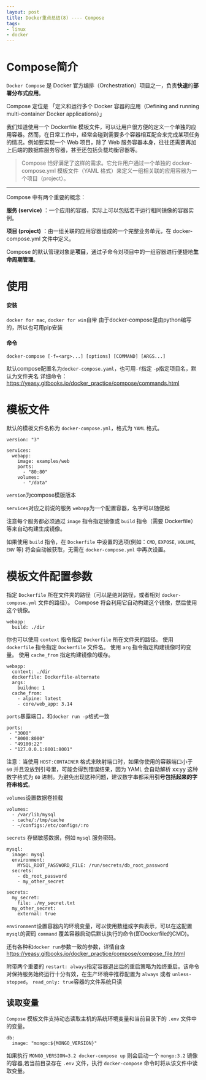 ```yaml
---
layout: post
title: Docker重点总结(8) ---- Compose
tags:
- linux
- docker
---
```


# Compose简介
`Docker Compose` 是 Docker 官方编排（Orchestration）项目之一，负责**快速**的**部署分布式应用**。

Compose 定位是 「定义和运行多个 Docker 容器的应用（Defining and running multi-container Docker applications）」

我们知道使用一个 Dockerfile 模板文件，可以让用户很方便的定义一个单独的应用容器。然而，在日常工作中，经常会碰到需要多个容器相互配合来完成某项任务的情况。例如要实现一个 Web 项目，除了 Web 服务容器本身，往往还需要再加上后端的数据库服务容器，甚至还包括负载均衡容器等。

> Compose 恰好满足了这样的需求。它允许用户通过一个单独的 docker-compose.yml 模板文件（YAML 格式）来定义一组相关联的应用容器为一个项目（project）。

***
Compose 中有两个重要的概念：

**服务 (service)** ：一个应用的容器，实际上可以包括若干运行相同镜像的容器实例。

**项目 (project)** ：由一组关联的应用容器组成的一个完整业务单元，在 docker-compose.yml 文件中定义。

Compose 的默认管理对象是**项目**，通过子命令对项目中的一组容器进行便捷地**生命周期管理**。

# 使用
#### 安装
`docker for mac`, `docker for win`自带
由于docker-compose是由python编写的，所以也可用pip安装

#### 命令
```shell
docker-compose [-f=<arg>...] [options] [COMMAND] [ARGS...]
```
默认compose配置名为`docker-compose.yaml`，也可用`-f`指定
`-p`指定项目名，默认为文件夹名
详细命令：
https://yeasy.gitbooks.io/docker_practice/compose/commands.html

# 模板文件
默认的模板文件名称为 `docker-compose.yml`，格式为 `YAML` 格式。
```docker compose
version: "3"

services:
  webapp:
    image: examples/web
    ports:
      - "80:80"
    volumes:
      - "/data"
```
`version`为compose模版版本

`services`对应之前说的服务
`webapp`为一个配置容器，名字可以随便起

注意每个服务都必须通过 `image` 指令指定镜像或 `build` 指令（需要 Dockerfile）等来自动构建生成镜像。

如果使用 `build` 指令，在 `Dockerfile` 中设置的选项(例如：`CMD`, `EXPOSE`, `VOLUME`, `ENV` 等) 将会自动被获取，无需在 `docker-compose.yml` 中再次设置。

# 模板文件配置参数
指定 `Dockerfile` 所在文件夹的路径（可以是绝对路径，或者相对 `docker-compose.yml` 文件的路径）。 Compose 将会利用它自动构建这个镜像，然后使用这个镜像。
```docker compose
webapp:
  build: ./dir
```

你也可以使用 `context` 指令指定 `Dockerfile` 所在文件夹的路径。
使用 `dockerfile` 指令指定 `Dockerfile` 文件名。
使用 `arg` 指令指定构建镜像时的变量。
使用 `cache_from` 指定构建镜像的缓存。
```docker compse
webapp:
  context: ./dir
  dockerfile: Dockerfile-alternate
  args:
    buildno: 1
  cache_from:
    - alpine: latest
    - core/web_app: 3.14
```
`ports`暴露端口，和`docker run -p`格式一致
```docker compose
ports:
 - "3000"
 - "8000:8000"
 - "49100:22"
 - "127.0.0.1:8001:8001"
```
注意：当使用 `HOST:CONTAINER` 格式来映射端口时，如果你使用的容器端口小于 `60` 并且没放到引号里，可能会得到错误结果，因为 YAML 会自动解析 xx:yy 这种数字格式为 `60` 进制。为避免出现这种问题，建议数字串都采用**引号包括起来的字符串格式**。

`volumes`设置数据卷挂载
```docker compose
volumes:
  - /var/lib/mysql
  - cache/:/tmp/cache
  - ~/configs:/etc/configs/:ro
```

`secrets` 存储敏感数据，例如 `mysql` 服务密码。
```docker compose
mysql:
  image: mysql
  environment:
    MYSQL_ROOT_PASSWORD_FILE: /run/secrets/db_root_password
  secrets:
    - db_root_password
    - my_other_secret

secrets:
  my_secret:
    file: ./my_secret.txt
  my_other_secret:
    external: true
```
`environment`设置容器内的环境变量，可以使用数组或字典表示，可以在这配置`mysql`的密码
`command` 覆盖容器启动后默认执行的命令(即Dockerfile的CMD)。

还有各种和`docker run`参数一致的参数，详情自查
https://yeasy.gitbooks.io/docker_practice/compose/compose_file.html

附带两个重要的
`restart: always`指定容器退出后的重启策略为始终重启。该命令对保持服务始终运行十分有效，在生产环境中推荐配置为 `always` 或者 `unless-stopped`。
`read_only: true`容器的文件系统只读

## 读取变量
`Compose` 模板文件支持动态读取主机的系统环境变量和当前目录下的 `.env` 文件中的变量。
```docker compose
db:
  image: "mongo:${MONGO_VERSION}"
```
如果执行 `MONGO_VERSION=3.2 docker-compose up` 则会启动一个 `mongo:3.2` 镜像的容器,若当前目录存在 `.env` 文件，执行 `docker-compose` 命令时将从该文件中读取变量。